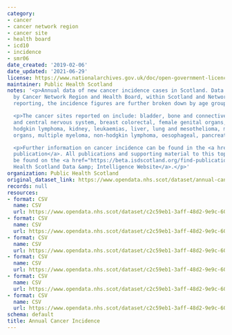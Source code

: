 ```yaml
---
category:
- cancer
- cancer network region
- cancer site
- health board
- icd10
- incidence
- smr06
date_created: '2019-02-06'
date_updated: '2021-06-29'
license: https://www.nationalarchives.gov.uk/doc/open-government-licence/version/3/
maintainer: Public Health Scotland
notes: '<p>Annual data of new cancer incidence cases in Scotland. Data is presented
  by Cancer Network Region and Health Board, within Scotland and Network levels of
  reporting, the incidence figures are further broken down by age group and sex.</p>

  <p>The cancer sites reported on include: bladder, bone and connective tissue, brain
  and central nervous system, breast colorectal, female genital organs, head and neck,
  hodgkin lymphoma, kidney, leukaemias, liver, lung and mesothelioma, male genital
  organs, multiple myeloma, non-hodgkin lymphoma, oesophageal, pancreatic, skin, stomach.</p>

  <p>Further information on cancer incidence can be found in the <a href="https://publichealthscotland.scot/publications/cancer-incidence-in-scotland/">annual
  publication</a>. All publications and supporting material to this topic area can
  be found on the <a href="https://beta.isdscotland.org/find-publications-and-data/conditions-and-diseases/cancer/">Public
  Health Scotland Data &amp; Intelligence Website</a>.</p>'
organization: Public Health Scotland
original_dataset_link: https://www.opendata.nhs.scot/dataset/annual-cancer-incidence
records: null
resources:
- format: CSV
  name: CSV
  url: https://www.opendata.nhs.scot/dataset/c2c59eb1-3aff-48d2-9e9c-60ca8605431d/resource/72c852b8-ee28-4fd8-84a9-5f415f4bc325/download/opendata_inc9519_scotland.csv
- format: CSV
  name: CSV
  url: https://www.opendata.nhs.scot/dataset/c2c59eb1-3aff-48d2-9e9c-60ca8605431d/resource/8cba0250-7e78-496d-8559-98c9c9a3d3e3/download/opendata_inc9519_region.csv
- format: CSV
  name: CSV
  url: https://www.opendata.nhs.scot/dataset/c2c59eb1-3aff-48d2-9e9c-60ca8605431d/resource/3aef16b7-8af6-4ce0-a90b-8a29d6870014/download/opendata_inc9519_hb.csv
- format: CSV
  name: CSV
  url: https://www.opendata.nhs.scot/dataset/c2c59eb1-3aff-48d2-9e9c-60ca8605431d/resource/0b163930-94e7-4ecd-9c8a-ba252dc1011c/download/opendata_inc1519comb_scotland.csv
- format: CSV
  name: CSV
  url: https://www.opendata.nhs.scot/dataset/c2c59eb1-3aff-48d2-9e9c-60ca8605431d/resource/5937af2a-358c-46a0-a9e7-2fe333a9db09/download/opendata_inc1519comb_region.csv
- format: CSV
  name: CSV
  url: https://www.opendata.nhs.scot/dataset/c2c59eb1-3aff-48d2-9e9c-60ca8605431d/resource/e8d33b2b-1fb2-4d59-ad21-20fa2f76d9d5/download/opendata_inc1519comb_hb.csv
schema: default
title: Annual Cancer Incidence
---
```

